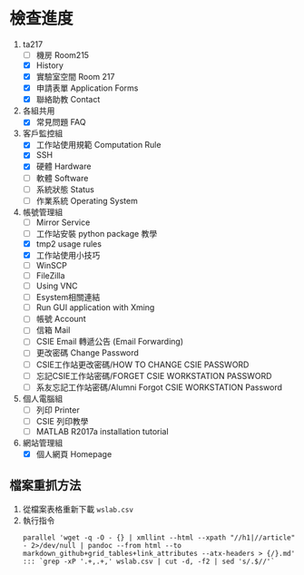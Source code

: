# 檢查進度

1. ta217
    - [ ] 機房 Room215
    - [x] History
    - [x] 實驗室空間 Room 217
    - [x] 申請表單 Application Forms
    - [x] 聯絡助教 Contact
2. 各組共用
    - [x] 常見問題 FAQ
3. 客戶監控組
    - [x] 工作站使用規範 Computation Rule
    - [x] SSH
    - [x] 硬體 Hardware
    - [ ] 軟體 Software
    - [ ] 系統狀態 Status
    - [ ] 作業系統 Operating System
4. 帳號管理組
    - [ ] Mirror Service
    - [ ] 工作站安裝 python package 教學
    - [x] tmp2 usage rules
    - [x] 工作站使用小技巧
    - [ ] WinSCP
    - [ ] FileZilla
    - [ ] Using VNC
    - [ ] Esystem相關連結
    - [ ] Run GUI application with Xming
    - [ ] 帳號 Account
    - [ ] 信箱 Mail
    - [ ] CSIE Email 轉遞公告 (Email Forwarding)
    - [ ] 更改密碼 Change Password
    - [ ] CSIE工作站更改密碼/HOW TO CHANGE CSIE PASSWORD
    - [ ] 忘記CSIE工作站密碼/FORGET CSIE WORKSTATION PASSWORD
    - [ ] 系友忘記工作站密碼/Alumni Forgot CSIE WORKSTATION Password
5. 個人電腦組
    - [ ] 列印 Printer
    - [ ] CSIE 列印教學
    - [ ] MATLAB R2017a installation tutorial
6. 網站管理組
    - [x] 個人網頁 Homepage

## 檔案重抓方法

1. 從檔案表格重新下載 `wslab.csv`
2. 執行指令
    ```
    parallel 'wget -q -O - {} | xmllint --html --xpath "//h1|//article" - 2>/dev/null | pandoc --from html --to markdown_github+grid_tables+link_attributes --atx-headers > {/}.md' ::: `grep -xP '.+,.+,' wslab.csv | cut -d, -f2 | sed 's/.$//'`
    ```
